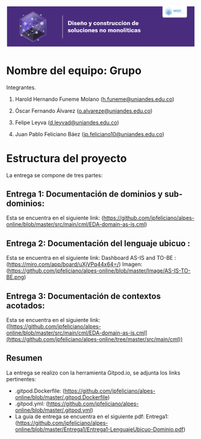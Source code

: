 ![Context Mapper](https://github.com/jpfeliciano/alpes-online/blob/master/Image/DDD.png)
# Nombre del equipo: Grupo 

Integrantes. 

1. Harold Hernando Funeme Molano (h.funeme@uniandes.edu.co) 

2. Óscar Fernando Álvarez (o.alvareze@uniandes.edu.co) 

3. Felipe Leyva (d.leyvad@uniandes.edu.co) 

4. Juan Pablo Feliciano Báez (jp.feliciano10@uniandes.edu.co) 


# Estructura del proyecto 
La entrega se compone de tres partes: 
## Entrega 1: Documentación de dominios y sub-dominios: 
Esta se encuentra en el siguiente link:
(https://github.com/jpfeliciano/alpes-online/blob/master/src/main/cml/EDA-domain-as-is.cml)

## Entrega 2: Documentación del lenguaje ubicuo  : 
Esta se encuentra en el siguiente link:
Dashboard AS-IS and TO-BE : (https://miro.com/app/board/uXjVPq44x64=/)
Imagen: (https://github.com/jpfeliciano/alpes-online/blob/master/Image/AS-IS-TO-BE.png)


## Entrega 3: Documentación de contextos acotados: 
Esta se encuentra en el siguiente link:
([https://github.com/jpfeliciano/alpes-online/blob/master/src/main/cml/EDA-domain-as-is.cml](https://github.com/jpfeliciano/alpes-online/tree/master/src/main/cml))


## Resumen
La entrega se realizo con la herramienta Gitpod.io, se adjunta los links pertinentes: 
  - .gitpod.Dockerfile: (https://github.com/jpfeliciano/alpes-online/blob/master/.gitpod.Dockerfile)
  - .gitpod.yml: (https://github.com/jpfeliciano/alpes-online/blob/master/.gitpod.yml)
  - La guia de entrega se encuentra en el siguiente pdf:
Entrega1: (https://github.com/jpfeliciano/alpes-online/blob/master/Entrega1/Entrega1-LenguajeUbicuo-Dominio.pdf)
